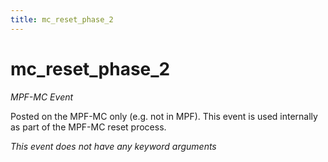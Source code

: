 ```yaml
---
title: mc_reset_phase_2
---
```


# mc_reset_phase_2


*MPF-MC Event*

Posted on the MPF-MC only (e.g. not in MPF). This event is used
internally as part of the MPF-MC reset process.

*This event does not have any keyword arguments*

